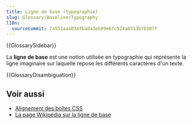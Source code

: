 ```yaml
---
title: Ligne de base (typographie)
slug: Glossary/Baseline/Typography
l10n:
  sourceCommit: 7a551aaa034fbada3eb99e6fc924a0313b78307f
---
```


{{GlossarySidebar}}

La **ligne de base** est une notion utilisée en typographie qui représente la ligne imaginaire sur laquelle repose les différents caractères d'un texte.

{{GlossaryDisambiguation}}

## Voir aussi

- [Alignement des boîtes CSS](/fr/docs/Web/CSS/CSS_box_alignment#types_dalignement)
- [La page Wikipédia sur la ligne de base](<https://fr.wikipedia.org/wiki/Ligne_de_base_(typographie)>)
